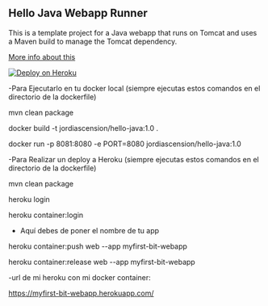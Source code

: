 Hello Java Webapp Runner
------------------------

This is a template project for a Java webapp that runs on Tomcat and uses a Maven build to manage the Tomcat dependency.

[More info about this](http://www.jamesward.com/2012/02/15/webapp-runner-apache-tomcat-as-a-dependency)

[![Deploy on Heroku](https://www.herokucdn.com/deploy/button.png)](https://heroku.com/deploy?template=https://github.com/jamesward/hello-java-webapp_runner)

-Para Ejecutarlo en tu docker local (siempre ejecutas estos comandos en el directorio de la dockerfile)

mvn clean package

docker build -t jordiascension/hello-java:1.0 .

docker run -p 8081:8080 -e PORT=8080 jordiascension/hello-java:1.0  

-Para Realizar un deploy a Heroku (siempre ejecutas estos comandos en el directorio de la dockerfile)

mvn clean package

heroku login

heroku container:login

- Aquí debes de poner el nombre de tu app

heroku container:push web --app myfirst-bit-webapp

heroku container:release web --app myfirst-bit-webapp

-url de mi heroku con mi docker container:

https://myfirst-bit-webapp.herokuapp.com/
